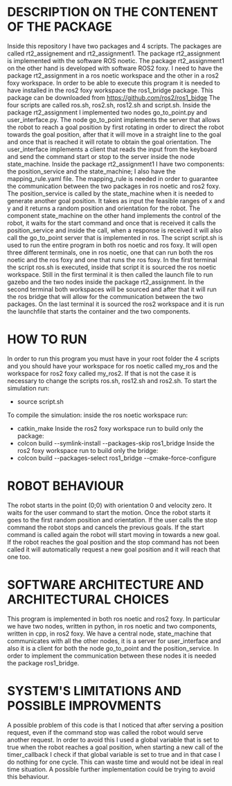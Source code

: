 # DESCRIPTION ON THE CONTENENT OF THE PACKAGE
Inside this repository I have two packages and 4 scripts. The packages are called rt2_assignement and rt2_assignment1. 
The package rt2_assignment is implemented with the software ROS noetic. The package rt2_assignment1 on the other hand is developed with software ROS2 foxy. I need to have the package rt2_assignment in a ros noetic workspace and the other in a ros2 foxy workspace.
In order to be able to execute this program it is needed to have installed in the ros2 foxy workspace the ros1_bridge package. This package can be downloaded from https://github.com/ros2/ros1_bidge
The four scripts are called ros.sh, ros2.sh, ros12.sh and script.sh. 
Inside the package rt2_assignment I implemented two nodes go_to_point.py and user_interface.py. The node go_to_point implements the server that allows the robot to reach a goal position by first rotating in order to direct the robot towards the goal position, after that it will move in a straight line to the goal and once that is reached it will rotate to obtain the goal orientation.
The user_interface implements a client that reads the input from the keyboard and send the command start or stop to the server inside the node state_machine.
Inside the package rt2_assignment1 I have two components: the position_service and the state_machine; I also have the mapping_rule.yaml file. The mapping_rule is needed in order to guarantee the communication between the two packages in ros noetic and ros2 foxy. The position_service is called by the state_machine when it is needed to generate another goal position. It takes as input the feasible ranges of x and y and it returns a random position and orientation for the robot. The component state_machine on the other hand implements the control of the robot, it waits for the start command and once that is received it calls the position_service and inside the call, when a response is received it will also call the go_to_point server that is implemented in ros.
The script script.sh is used to run the entire program in both ros noetic and ros foxy. It will open three different terminals, one in ros noetic, one that can run both the ros noetic and the ros foxy and one that runs the ros foxy. In the first terminal the script ros.sh is executed, inside that script it is sourced the ros noetic workspace. Still in the first terminal it is then called the launch file to run gazebo and the two nodes inside the package rt2_assignment. In the second terminal both workspaces will be sourced and after that it will run the ros bridge that will allow for the communication between the two packages. On the last terminal it is sourced the ros2 workspace and it is run the launchfile that starts the container and the two components.

# HOW TO RUN
In order to run this program you must have in your root folder the 4 scripts and you should have your workspace for ros noetic called my_ros and the workspace for ros2 foxy called my_ros2. If that is not the case it is necessary to change the scripts ros.sh, ros12.sh and ros2.sh.
To start the simulation run:
- source script.sh

To compile the simulation: 
inside the ros noetic workspace run:
- catkin_make
Inside the ros2 foxy workspace run to build only the package:
- colcon build --symlink-install --packages-skip ros1_bridge
Inside the ros2 foxy workspace run to build only the bridge:
- colcon build --packages-select ros1_bridge --cmake-force-configure


# ROBOT BEHAVIOUR
The robot starts in the point (0;0) with orientation 0 and velocity zero. It waits for the user command to start the motion. Once the robot starts it goes to the first random position and orientation. If the user calls the stop command the robot stops and cancels the previous goals. If the start command is called again the robot will start moving in towards a new goal. If the robot reaches the goal position and the stop command has not been called it will automatically request a new goal position and it will reach that one too.

# SOFTWARE ARCHITECTURE AND ARCHITECTURAL CHOICES
This program is implemented in both ros noetic and ros2 foxy. In particular we have two nodes, written in python, in ros noetic and two components, written in cpp, in ros2 foxy. We have a central node, state_machine that communicates with all the other nodes, it is a server for user_interface and also it is a client for both the node go_to_point and the position_service. In order to implement the communication between these nodes it is needed the package ros1_bridge. 

# SYSTEM'S LIMITATIONS AND POSSIBLE IMPROVMENTS
A possible problem of this code is that I noticed that after serving a position request, even if the command stop was called the robot would serve another request. In order to avoid this I used a global variable that is set to true when the robot reaches a goal position, when starting a new call of the timer_callback I check if that global variable is set to true and in that case I do nothing for one cycle. This can waste time and would not be ideal in real time situation. A possible further implementation could be trying to avoid this behaviour.


